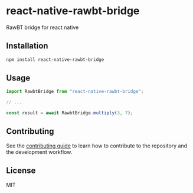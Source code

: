 # react-native-rawbt-bridge

RawBT bridge for react native

## Installation

```sh
npm install react-native-rawbt-bridge
```

## Usage

```js
import RawbtBridge from "react-native-rawbt-bridge";

// ...

const result = await RawbtBridge.multiply(3, 7);
```

## Contributing

See the [contributing guide](CONTRIBUTING.md) to learn how to contribute to the repository and the development workflow.

## License

MIT
